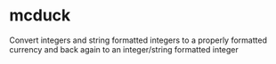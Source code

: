 # mcduck
Convert integers and string formatted integers to a properly formatted currency and back again to an integer/string formatted integer
